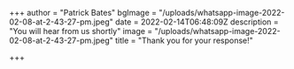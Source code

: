 +++
author = "Patrick Bates"
bgImage = "/uploads/whatsapp-image-2022-02-08-at-2-43-27-pm.jpeg"
date = 2022-02-14T06:48:09Z
description = "You will hear from us shortly"
image = "/uploads/whatsapp-image-2022-02-08-at-2-43-27-pm.jpeg"
title = "Thank you for your response!"

+++
